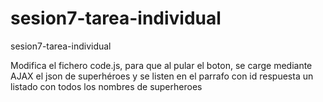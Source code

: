 # sesion7-tarea-individual
sesion7-tarea-individual

Modifica el fichero code.js, para que al pular el boton, se carge mediante AJAX el json de superhéroes y se listen en el parrafo con id respuesta un listado con todos los nombres de superheroes
